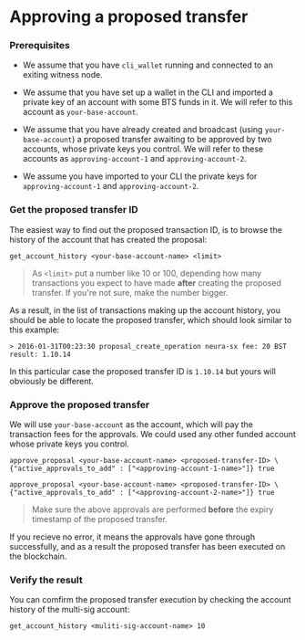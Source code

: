 # Approving a proposed transfer
### Prerequisites
* We assume that you have `cli_wallet` running and connected to an exiting witness node.

* We assume that you have set up a wallet in the CLI and imported a private key of an account with some BTS funds in it. We will refer to this account as `your-base-account`.

* We assume that you have already created and broadcast (using `your-base-account`) a proposed transfer awaiting to be approved by two accounts, whose private keys you control. We will refer to these accounts as `approving-account-1` and `approving-account-2`.

* We assume you have imported to your CLI the private keys for `approving-account-1` and `approving-account-2`. 
 
### Get the proposed transfer ID
The easiest way to find out the proposed transaction ID, is to browse the history of the account that has created the proposal:
```
get_account_history <your-base-account-name> <limit>
```
> As `<limit>` put a number like 10 or 100, depending how many transactions you expect to have made **after** creating the proposed transfer. If you're not sure, make the number bigger.

As a result, in the list of transactions making up the account history, you should be able to locate the proposed transfer, which should look similar to this example:
```
> 2016-01-31T00:23:30 proposal_create_operation neura-sx fee: 20 BST result: 1.10.14
```
In this particular case the proposed transfer ID is `1.10.14` but yours will obviously be different.

### Approve the proposed transfer
We will use `your-base-account` as the account, which will pay the transaction fees for the approvals. We could used any other funded account whose private keys you control.
```
approve_proposal <your-base-account-name> <proposed-transfer-ID> \
{"active_approvals_to_add" : ["<approving-account-1-name>"]} true

approve_proposal <your-base-account-name> <proposed-transfer-ID> \
{"active_approvals_to_add" : ["<approving-account-2-name>"]} true
```
> Make sure the above approvals are performed **before** the expiry timestamp of the proposed transfer.

If you recieve no error, it means the approvals have gone through successfully, and as a result the proposed transfer has been executed on the blockchain.

### Verify the result
You can comfirm the proposed transfer execution by checking the account history of the multi-sig account:
```
get_account_history <muliti-sig-account-name> 10
```


